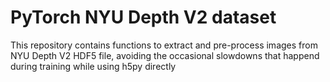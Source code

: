 # PyTorch NYU Depth V2 dataset

This repository contains functions to extract and pre-process images from NYU Depth V2 HDF5 file, avoiding the occasional slowdowns that happend during training while using h5py directly
